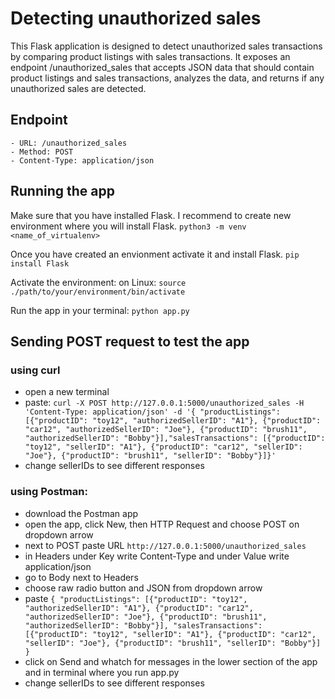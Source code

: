 # Detecting unauthorized sales

This Flask application is designed to detect unauthorized sales transactions by comparing product listings with sales transactions.
It exposes an endpoint /unauthorized_sales that accepts JSON data that should contain product listings and sales transactions, analyzes the data, and returns if any unauthorized sales are detected.

## Endpoint
    - URL: /unauthorized_sales
    - Method: POST
    - Content-Type: application/json


## Running the app
Make sure that you have installed Flask. I recommend to create new environment where you will install Flask.
``` python3 -m venv <name_of_virtualenv> ```

Once you have created an envionment activate it and install Flask.
``` pip install Flask ```

Activate the environment:
on Linux: ``` source ./path/to/your/environment/bin/activate ```

Run the app in your terminal:
``` python app.py ```

## Sending POST request to test the app
### using curl
- open a new terminal
- paste: ``` curl -X POST http://127.0.0.1:5000/unauthorized_sales -H 'Content-Type: application/json' -d '{ "productListings": [{"productID": "toy12", "authorizedSellerID": "A1"}, {"productID": "car12", "authorizedSellerID": "Joe"}, {"productID": "brush11", "authorizedSellerID": "Bobby"}],"salesTransactions": [{"productID": "toy12", "sellerID": "A1"}, {"productID": "car12", "sellerID": "Joe"}, {"productID": "brush11", "sellerID": "Bobby"}]}' ```
- change sellerIDs to see different responses


### using Postman:
- download the Postman app
- open the app, click New, then HTTP Request and choose POST on dropdown arrow
- next to POST paste URL ``` http://127.0.0.1:5000/unauthorized_sales ```
- in Headers under Key write Content-Type and under Value write application/json
- go to Body next to Headers
- choose raw radio button and JSON from dropdown arrow
- paste ``` {
  "productListings": [{"productID": "toy12", "authorizedSellerID": "A1"}, {"productID": "car12", "authorizedSellerID": "Joe"}, {"productID": "brush11", "authorizedSellerID": "Bobby"}],
  "salesTransactions": [{"productID": "toy12", "sellerID": "A1"}, {"productID": "car12", "sellerID": "Joe"}, {"productID": "brush11", "sellerID": "Bobby"}]
} ```
- click on Send and whatch for messages in the lower section of the app and in terminal where you run app.py
- change sellerIDs to see different responses